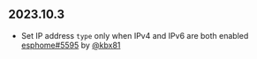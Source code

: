 ## 2023.10.3

- Set IP address `type` only when IPv4 and IPv6 are both enabled [esphome#5595](https://github.com/esphome/esphome/pull/5595) by [@kbx81](https://github.com/kbx81)

